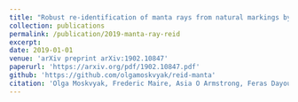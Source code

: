 ```yaml
---
title: "Robust re-identification of manta rays from natural markings by learning pose invariant embeddings"
collection: publications
permalink: /publication/2019-manta-ray-reid
excerpt: 
date: 2019-01-01
venue: 'arXiv preprint arXiv:1902.10847'
paperurl: 'https://arxiv.org/pdf/1902.10847.pdf'
github: 'https://github.com/olgamoskvyak/reid-manta'
citation: 'Olga Moskvyak, Frederic Maire, Asia O Armstrong, Feras Dayoub & Mahsa Baktashmotlagh (2021). &quot;Robust re-identification of manta rays from natural markings by learning pose invariant embeddings.&quot; <i>arXiv preprint arXiv:1902.10847</i>.'
---
```



